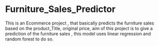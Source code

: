 # Furniture_Sales_Predictor
This is an Ecommerce project , that basically predicts the furniture sales based on the product_Title, original price, aim of this project is to give a prediction of the furniture sales , this model uses linear regression and random forest to do so.
